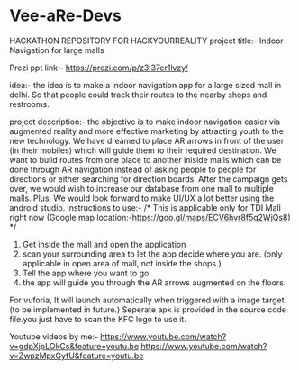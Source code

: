 # Vee-aRe-Devs
HACKATHON REPOSITORY FOR HACKYOURREALITY
project title:- Indoor Navigation for large malls

Prezi ppt link:- https://prezi.com/p/z3i37er1lvzy/

idea:-  the idea is to make a indoor navigation app for a large sized mall in delhi. So that people could track their routes to the nearby shops and restrooms.

project description:- the objective is to make indoor navigation easier via augmented reality and more effective marketing by attracting youth to the new technology.
                      We have dreamed to place AR arrows in front of the user (in their mobiles) which will guide them to their required destination.
                      We want to build routes from one place to another iniside malls which can be done through AR navigation instead of asking people to people for directions or either searching for direction boards.
                      After the campaign gets over, we would wish to increase our database from one mall to multiple malls. Plus, We would look forward to make UI/UX a lot better using the android studio.
instructions to use:- /* 
                          This is applicable only for TDI Mall right now (Google map location:-https://goo.gl/maps/ECV6hvr8f5q2WjQs8)
                       */
1. Get inside the mall and open the application
2. scan your surrounding area to let the app decide where you are. (only applicable in open area of mall, not inside the shops.)
3. Tell the app where you want to go.
4. the app will guide you through the AR arrows augmented on the floors.


For vuforia, It will launch automatically when triggered with a image target. (to be implemented in future.)
Seperate apk is provided in the source code file.you just have to scan the KFC logo to use it. 

Youtube videos by me:- https://www.youtube.com/watch?v=gdpXjpLOkCs&feature=youtu.be
https://www.youtube.com/watch?v=ZwpzMpxGyfU&feature=youtu.be
